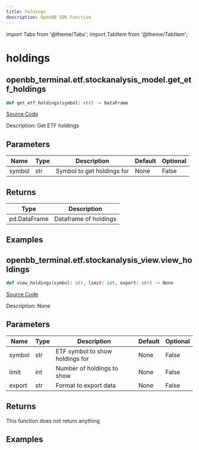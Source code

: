 ```yaml
---
title: holdings
description: OpenBB SDK Function
---
```


import Tabs from '@theme/Tabs';
import TabItem from '@theme/TabItem';

# holdings

<Tabs>
<TabItem value="model" label="Model" default>

## openbb_terminal.etf.stockanalysis_model.get_etf_holdings

```python title='openbb_terminal/etf/stockanalysis_model.py'
def get_etf_holdings(symbol: str) -> DataFrame
```
[Source Code](https://github.com/OpenBB-finance/OpenBBTerminal/tree/main/openbb_terminal/etf/stockanalysis_model.py#L82)

Description: Get ETF holdings

## Parameters

| Name | Type | Description | Default | Optional |
| ---- | ---- | ----------- | ------- | -------- |
| symbol | str | Symbol to get holdings for | None | False |

## Returns

| Type | Description |
| ---- | ----------- |
| pd.DataFrame | Dataframe of holdings |

## Examples



</TabItem>
<TabItem value="view" label="View">

## openbb_terminal.etf.stockanalysis_view.view_holdings

```python title='openbb_terminal/etf/stockanalysis_view.py'
def view_holdings(symbol: str, limit: int, export: str) -> None
```
[Source Code](https://github.com/OpenBB-finance/OpenBBTerminal/tree/main/openbb_terminal/etf/stockanalysis_view.py#L45)

Description: None

## Parameters

| Name | Type | Description | Default | Optional |
| ---- | ---- | ----------- | ------- | -------- |
| symbol | str | ETF symbol to show holdings for | None | False |
| limit | int | Number of holdings to show | None | False |
| export | str | Format to export data | None | False |

## Returns

This function does not return anything

## Examples



</TabItem>
</Tabs>